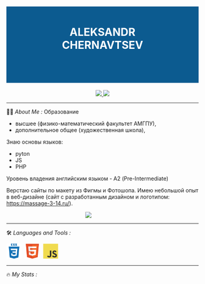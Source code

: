 <!-- # Мой профиль: -->
<h1 style=" background-color:#0c5b90; color:#fff; height:150px;padding-top: 50px " align= "center" width=100% height=150px>ALEKSANDR <br> CHERNAVTSEV
</h1>
<!-- <div id="header" align="center">
  <img src= "https://media.giphy.com/media/zbMRZx113HKBkeCwrm/giphy.gif" width="25%"/>
</div> -->
<div id="badges" align="center">
  <a href="https://www.instagram.com/aleksandr.fizik/">
    <img src="https://img.shields.io/badge/instagram-blueviolet?logo=linkedin&logoColor=white&style=for-the-ba">
  </a>
  <a href="https://vk.com/id490856973">
    <img src="https://img.shields.io/badge/VK-blue?logo=linkedin&logoColor=white&style=for-the-ba">
  </a>

</div> 



<!-- <h1 align="center">
  Hey there!
  <img src="https://media.giphy.com/media/hvRJCLFzcasrR4ia7z/giphy.gif" width="30px"/>
</h1> -->
<div align="center">
 
</div>

--- 
                                                                                                 
:man_technologist: _About Me :_
Образование 
-  высшее (физико-математический факультет АМГПУ),
- дополнительное общее (художественная школа),

 
Знаю основы языков:
- pyton
- JS
- PHP

Уровень владения английским языком - А2 (Pre-Intermediate)

Верстаю сайты по макету из Фигмы и Фотошопа. Имею небольшой опыт в веб-дизайне (сайт с разработанным дизайном и логотипом: https://massage-3-14.ru/).


<div>
   <img  style="display:block; margin:0 auto " src="https://media.giphy.com/media/WUlplcMpOCEmTGBtBW/giphy.gif" width="90"> 
</div>   








                                                                                       
---
:hammer_and_wrench: _Languages and Tools :_
                                                                                                                   <div>
  <img src="https://github.com/devicons/devicon/blob/master/icons/css3/css3-plain-wordmark.svg"  title="CSS3" alt="CSS" width="40" height="40"/>&nbsp;
  <img src="https://github.com/devicons/devicon/blob/master/icons/html5/html5-original.svg" title="HTML5" alt="HTML" width="40" height="40"/>&nbsp;
  <img src="https://github.com/devicons/devicon/blob/master/icons/javascript/javascript-original.svg" title="JavaScript" alt="JavaScript" width="40" height="40"/>&nbsp;


---

:fire: _My Stats :_


<!-- ![ GitHub top language](https://img.shields.io/github/languages/top/komsander/komsander)
![GitHub language count](https://img.shields.io/github/languages/count/komsander/massage-3-14) -->
<div align="start">
  <img src="https://komarev.com/ghpvc/?username=your-github-komsander&style=flat-square&color=lightgrey" alt=""/>
</div> 

                                                                                            

